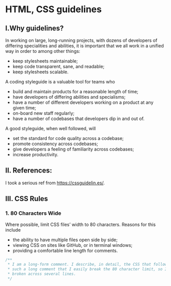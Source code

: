 # HTML, CSS guidelines

## I.Why guidelines?

In working on large, long-running projects, with dozens of developers of differing specialities and abilities, it is important that we all work in a unified way in order to among other things:

- keep stylesheets maintainable;
- keep code transparent, sane, and readable;
- keep stylesheets scalable.

A coding styleguide is a valuable tool for teams who

- build and maintain products for a reasonable length of time;
- have developers of differing abilities and specialisms;
- have a number of different developers working on a product at any given time;
- on-board new staff regularly;
- have a number of codebases that developers dip in and out of.

A good styleguide, when well followed, will

- set the standard for code quality across a codebase;
- promote consistency across codebases;
- give developers a feeling of familiarity across codebases;
- increase productivity.

## II. References:

I took a serious ref from https://cssguidelin.es/.

## III. CSS Rules

### 1. 80 Characters Wide

Where possible, limit CSS files’ width to 80 characters. Reasons for this include

- the ability to have multiple files open side by side;
- viewing CSS on sites like GitHub, or in terminal windows;
- providing a comfortable line length for comments.

```css
/**
 * I am a long-form comment. I describe, in detail, the CSS that follows. I am
 * such a long comment that I easily break the 80 character limit, so I am
 * broken across several lines.
 */
```



